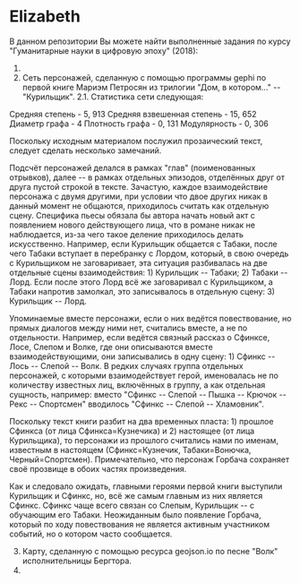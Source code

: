 # Elizabeth
В данном репозитории Вы можете найти выполненные задания по курсу "Гуманитарные науки в цифровую эпоху" (2018):

1. 
2. Сеть персонажей, сделанную с помощью программы gephi по первой книге Мариэм Петросян из трилогии "Дом, в котором..." -- "Курильщик".
2.1. Статистика сети следующая:

Средняя степень - 5, 913
Средняя взвешенная степень - 15, 652
Диаметр графа - 4
Плотность графа - 0, 131
Модулярность - 0, 306

Поскольку исходным материалом послужил прозаический текст, следует сделать несколько замечаний. 

Подсчёт персонажей делался в рамках "глав" (поименованных отрывков), далее -- в рамках отдельных эпизодов, отделённых друг от друга пустой строкой в тексте. Зачастую, каждое взаимодействие персонажа с двумя другими, при условии что двое других никак в данный момент не общаются, приходилось считать как отдельную сцену. Специфика пьесы обязала бы автора начать новый акт с появлением нового действующего лица, что в романе никак не наблюдается, из-за чего такое деление приходилось делать искусственно. Например, если Курильщик общается с Табаки, после чего Табаки вступает в перебранку с Лордом, который, в свою очередь с Курильщиком не заговаривает, эта ситуация разбивалась на две отдельные сцены взаимодействия: 1) Курильщик -- Табаки; 2) Табаки -- Лорд. Если после этого Лорд всё же заговаривал с Курильщиком, а Табаки напротив замолкал, это записывалось в отдельную сцену: 3) Курильщик -- Лорд.

Упоминаемые вместе персонажи, если о них ведётся повествование, но прямых диалогов между ними нет, считались вместе, а не по отдельности. Например, если ведётся связный рассказ о Сфинксе, Лосе, Слепом и Волке, где они описываются вместе взаимодействующими, они записывались в одну сцену: 1) Сфинкс -- Лось -- Слепой -- Волк. В редких случаях группа отдельных персонажей, с которыми взаимодействует герой, именовалась не по количеству известных лиц, включённых в группу, а как отдельная сущность, например: вместо "Сфинкс -- Слепой -- Пышка -- Крючок -- Рекс -- Спортсмен" вводилось "Сфинкс -- Слепой -- Хламовник".

Поскольку текст книги разбит на два временных пласта: 1) прошлое Сфинкса (от лица Сфинкса=Кузнечика) и 2) настоящее (от лица Курильщика), то персонажи из прошлого считались нами по именам, известным в настоящем (Сфинкс=Кузнечик, Табаки=Вонючка, Черный=Спортсмен). Примечательно, что персонаж Горбача сохраняет своё прозвище в обоих частях произведения.

Как и следовало ожидать, главными героями первой книги выступили Курильщик и Сфинкс, но, всё же самым главным из них является Сфинкс. Сфинкс чаще всего связан со Слепым, Курильщик -- с обучающим его Табаки. Неожиданным было появление Горбача, который по ходу повествования не является активным участником событий, но о котором часто сообщается. 

3. Карту, сделанную с помощью ресурса geojson.io по песне "Волк" исполнительницы Бергтора.
4. 
